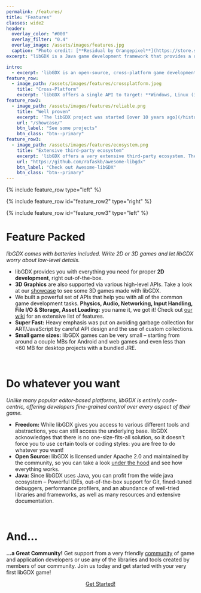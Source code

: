 ```yaml
---
permalink: /features/
title: "Features"
classes: wide2
header:
  overlay_color: "#000"
  overlay_filter: "0.4"
  overlay_image: /assets/images/features.jpg
  caption: "Photo credit: [**Residual by Orangepixel**](https://store.steampowered.com/app/1290780/Residual/)"
excerpt: "libGDX is a Java game development framework that provides a unified API that works across all supported platforms."

intro:
  - excerpt: 'libGDX is an open-source, cross-platform game development framework built in Java. Unlike many popular editor-based platforms, libGDX is entirely code-centric, offering developers fine-grained control over every aspect of their game. It is the perfect place for exploring ground-up implementations, built on top of lightning-fast OpenGL, and distributable to Desktop, HTML, Android, and iOS.'
feature_row:
  - image_path: /assets/images/features/crossplatform.jpeg
    title: "Cross-Platform"
    excerpt: 'libGDX offers a single API to target: **Windows, Linux (including the Raspberry Pi), macOS, Android, iOS and Web**. Developers can use various backends to access the capabilities of the host platform, **without having to write platform-specific code**. Rendering is handled on all platforms through Open GL ES 2.0/3.0.'
feature_row2:
  - image_path: /assets/images/features/reliable.png
    title: "Well proven"
    excerpt: 'The libGDX project was started [over 10 years ago](/history/). Over the years, libGDX and its community matured: nowadays, libGDX is a **[well proven](/showcase/) and reliable framework** with a sound base and documentation. Furthermore, there are plenty of games built on top of libGDX, many of which are open source.'
    url: "/showcase/"
    btn_label: "See some projects"
    btn_class: "btn--primary"
feature_row3:
  - image_path: /assets/images/features/ecosystem.png
    title: "Extensive third-party ecosystem"
    excerpt: 'libGDX offers a very extensive third-party ecosystem. There are numerous [tools](/dev/tools/) and libraries that take a lot of work off the hands of developers. [Awesome-libGDX](https://github.com/rafaskb/awesome-libgdx#readme) is a curated list of libGDX-centered **libraries** and a good starting point for anyone new in the libGDX world.'
    url: "https://github.com/rafaskb/awesome-libgdx"
    btn_label: "Check out Awesome-libGDX"
    btn_class: "btn--primary"
---
```


{% include feature_row type="left" %}

{% include feature_row id="feature_row2" type="right" %}

{% include feature_row id="feature_row3" type="left" %}

# Feature Packed
_libGDX comes with batteries included. Write 2D or 3D games and let libGDX worry about low-level details._

- libGDX provides you with everything you need for proper **2D development**, right out-of-the-box.
- **3D Graphics** are also supported via various high-level APIs. Take a look at our [showcase](/showcase/) to see some 3D games made with libGDX.
- We built a powerful set of APIs that help you with all of the common game development tasks. **Physics, Audio, Networking, Input Handling, File I/O & Storage, Asset Loading:** you name it, we got it! Check out [our wiki](https://github.com/libgdx/libgdx/wiki) for an extensive list of features.
- **Super Fast:** Heavy emphasis was put on avoiding garbage collection for ART/JavaScript by careful API design and the use of custom collections.
- **Small game sizes:** libGDX games can be very small – starting from around a couple MBs for Android and web games and even less than <60 MB for desktop projects with a bundled JRE.

<br/>

# Do whatever you want
_Unlike many popular editor-based platforms, libGDX is entirely code-centric, offering developers fine-grained control over every aspect of their game._

- **Freedom:** While libGDX gives you access to various different tools and abstractions, you can still access the underlying base. libGDX acknowledges that there is no one-size-fits-all solution, so it doesn't force you to use certain tools or coding styles: you are free to do whatever you want!
- **Open Source:** libGDX is licensed under Apache 2.0 and maintained by the community, so you can take a look [under the hood](https://github.com/libgdx/libgdx) and see how everything works.
- **Java:** Since libGDX uses Java, you can profit from the wide java ecosystem – Powerful IDEs, out-of-the-box support for Git, fined-tuned debuggers, performance profilers, and an abundance of well-tried libraries and frameworks, as well as many resources and extensive documentation.

<br/>

# And...
**...a Great Community!** Get support from a very friendly [community](/community/) of game and application developers or use any of the libraries and tools created by members of our community. Join us today and get started with your very first libGDX game!

<center><a href="/dev/setup/" class="btn btn--primary btn--large">Get Started!</a></center>
